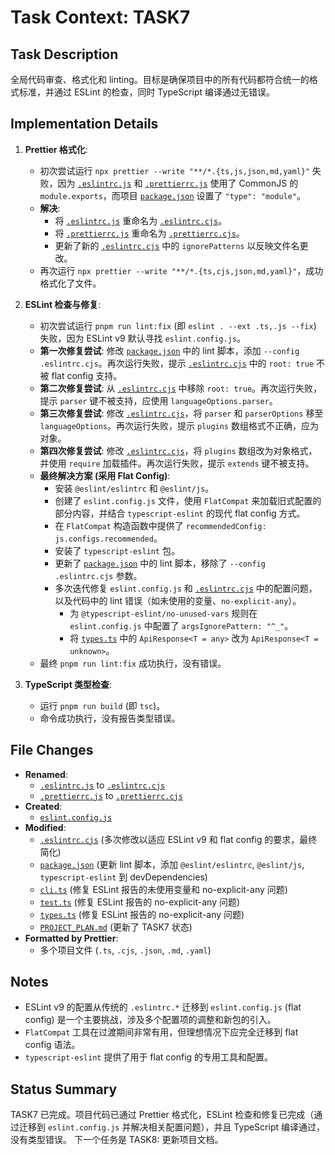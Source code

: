 # Task Context: TASK7
## Task Description
全局代码审查、格式化和 linting。目标是确保项目中的所有代码都符合统一的格式标准，并通过 ESLint 的检查，同时 TypeScript 编译通过无错误。

## Implementation Details
1.  **Prettier 格式化**:
    *   初次尝试运行 `npx prettier --write "**/*.{ts,js,json,md,yaml}"` 失败，因为 [`.eslintrc.js`](../.eslintrc.js:1) 和 [`.prettierrc.js`](../.prettierrc.js:1) 使用了 CommonJS 的 `module.exports`，而项目 [`package.json`](../package.json:1) 设置了 `"type": "module"`。
    *   **解决**:
        *   将 [`.eslintrc.js`](../.eslintrc.js:1) 重命名为 [`.eslintrc.cjs`](../.eslintrc.cjs:1)。
        *   将 [`.prettierrc.js`](../.prettierrc.js:1) 重命名为 [`.prettierrc.cjs`](../.prettierrc.cjs:1)。
        *   更新了新的 [`.eslintrc.cjs`](../.eslintrc.cjs:1) 中的 `ignorePatterns` 以反映文件名更改。
    *   再次运行 `npx prettier --write "**/*.{ts,cjs,json,md,yaml}"`，成功格式化了文件。

2.  **ESLint 检查与修复**:
    *   初次尝试运行 `pnpm run lint:fix` (即 `eslint . --ext .ts,.js --fix`) 失败，因为 ESLint v9 默认寻找 `eslint.config.js`。
    *   **第一次修复尝试**: 修改 [`package.json`](../package.json:1) 中的 lint 脚本，添加 `--config .eslintrc.cjs`。再次运行失败，提示 [`.eslintrc.cjs`](../.eslintrc.cjs:1) 中的 `root: true` 不被 flat config 支持。
    *   **第二次修复尝试**: 从 [`.eslintrc.cjs`](../.eslintrc.cjs:1) 中移除 `root: true`。再次运行失败，提示 `parser` 键不被支持，应使用 `languageOptions.parser`。
    *   **第三次修复尝试**: 修改 [`.eslintrc.cjs`](../.eslintrc.cjs:1)，将 `parser` 和 `parserOptions` 移至 `languageOptions`。再次运行失败，提示 `plugins` 数组格式不正确，应为对象。
    *   **第四次修复尝试**: 修改 [`.eslintrc.cjs`](../.eslintrc.cjs:1)，将 `plugins` 数组改为对象格式，并使用 `require` 加载插件。再次运行失败，提示 `extends` 键不被支持。
    *   **最终解决方案 (采用 Flat Config)**:
        *   安装 `@eslint/eslintrc` 和 `@eslint/js`。
        *   创建了 `eslint.config.js` 文件，使用 `FlatCompat` 来加载旧式配置的部分内容，并结合 `typescript-eslint` 的现代 flat config 方式。
        *   在 `FlatCompat` 构造函数中提供了 `recommendedConfig: js.configs.recommended`。
        *   安装了 `typescript-eslint` 包。
        *   更新了 [`package.json`](../package.json:1) 中的 lint 脚本，移除了 `--config .eslintrc.cjs` 参数。
        *   多次迭代修复 `eslint.config.js` 和 [`.eslintrc.cjs`](../.eslintrc.cjs:1) 中的配置问题，以及代码中的 lint 错误（如未使用的变量、`no-explicit-any`）。
            *   为 `@typescript-eslint/no-unused-vars` 规则在 `eslint.config.js` 中配置了 `argsIgnorePattern: "^_"`。
            *   将 [`types.ts`](../types.ts:1) 中的 `ApiResponse<T = any>` 改为 `ApiResponse<T = unknown>`。
    *   最终 `pnpm run lint:fix` 成功执行，没有错误。

3.  **TypeScript 类型检查**:
    *   运行 `pnpm run build` (即 `tsc`)。
    *   命令成功执行，没有报告类型错误。

## File Changes
- **Renamed**:
    - [`.eslintrc.js`](../.eslintrc.js:1) to [`.eslintrc.cjs`](../.eslintrc.cjs:1)
    - [`.prettierrc.js`](../.prettierrc.js:1) to [`.prettierrc.cjs`](../.prettierrc.cjs:1)
- **Created**:
    - [`eslint.config.js`](../eslint.config.js:1)
- **Modified**:
    - [`.eslintrc.cjs`](../.eslintrc.cjs:1) (多次修改以适应 ESLint v9 和 flat config 的要求，最终简化)
    - [`package.json`](../package.json:1) (更新 lint 脚本，添加 `@eslint/eslintrc`, `@eslint/js`, `typescript-eslint` 到 devDependencies)
    - [`cli.ts`](../cli.ts:1) (修复 ESLint 报告的未使用变量和 no-explicit-any 问题)
    - [`test.ts`](../test.ts:1) (修复 ESLint 报告的 no-explicit-any 问题)
    - [`types.ts`](../types.ts:1) (修复 ESLint 报告的 no-explicit-any 问题)
    - [`PROJECT_PLAN.md`](../PROJECT_PLAN.md:1) (更新了 TASK7 状态)
- **Formatted by Prettier**:
    - 多个项目文件 (`.ts`, `.cjs`, `.json`, `.md`, `.yaml`)

## Notes
- ESLint v9 的配置从传统的 `.eslintrc.*` 迁移到 `eslint.config.js` (flat config) 是一个主要挑战，涉及多个配置项的调整和新包的引入。
- `FlatCompat` 工具在过渡期间非常有用，但理想情况下应完全迁移到 flat config 语法。
- `typescript-eslint` 提供了用于 flat config 的专用工具和配置。

## Status Summary
TASK7 已完成。项目代码已通过 Prettier 格式化，ESLint 检查和修复已完成（通过迁移到 `eslint.config.js` 并解决相关配置问题），并且 TypeScript 编译通过，没有类型错误。
下一个任务是 TASK8: 更新项目文档。